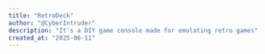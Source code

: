 ```yaml
---
title: "RetroDeck"
author: "@CyberIntruder"
description: "It's a DIY game console made for emulating retro games"
created_at: "2025-06-11"
---
```

